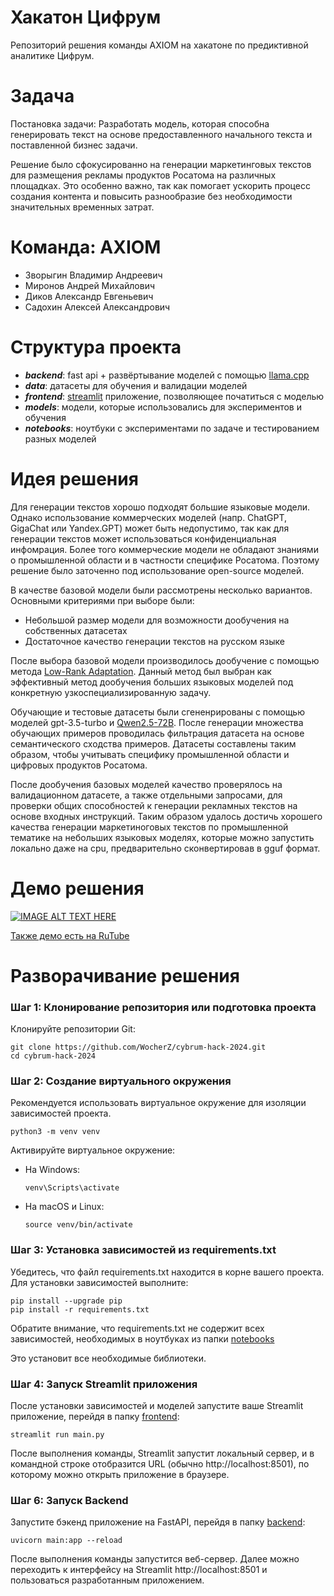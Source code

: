 # Хакатон Цифрум

Репозиторий решения команды AXIOM на хакатоне по предиктивной аналитике Цифрум.

# Задача

Постановка задачи: Разработать модель, которая способна генерировать текст на основе предоставленного начального текста и поставленной бизнес задачи.

Решение было сфокусированно на генерации маркетинговых текстов для размещения рекламы продуктов Росатома на различных площадках. Это особенно важно, так как помогает ускорить процесс создания контента и повысить разнообразие без необходимости значительных временных затрат.

# Команда: AXIOM
- Зворыгин Владимир Андреевич
- Миронов Андрей Михайлович
- Диков Александр Евгеньевич
- Садохин Алексей Александрович

# Структура проекта
- **_backend_**: fast api + развёртывание моделей с помощью [llama.cpp](https://github.com/ggerganov/llama.cpp)
- **_data_**: датасеты для обучения и валидации моделей
- **_frontend_**: [streamlit](https://streamlit.io/) приложение, позволяющее початиться с моделью
- **_models_**: модели, которые использовались для экспериментов и обучения
- **_notebooks_**: ноутбуки с экспериментами по задаче и тестированием разных моделей

# Идея решения

Для генерации текстов хорошо подходят большие языковые модели. Однако использование коммерческих моделей (напр. ChatGPT, GigaChat или Yandex.GPT) может быть недопустимо, так как для генерации текстов может использоваться конфиденциальная инфомрация. 
Более того коммерческие модели не обладают знаниями о промышленной области и в частности специфике Росатома. Поэтому решение было заточенно под использование open-source моделей.

В качестве базовой модели были рассмотрены несколько вариантов. Основными критериями при выборе были:

- Небольшой размер модели для возможности дообучения на собственных датасетах 
- Достаточное качество генерации текстов на русском языке

После выбора базовой модели производилось дообучение с помощью метода [Low-Rank Adaptation](https://arxiv.org/abs/2106.09685). 
Данный метод был выбран как эффективный метод дообучения больших языковых моделей под конкретную узкоспециализированную задачу.

Обучающие и тестовые датасеты были сгененрированы с помощью моделей gpt-3.5-turbo и [Qwen2.5-72B](https://huggingface.co/Qwen/Qwen2.5-72B-Instruct). 
После генерации множества обучающих примеров проводилась фильтрация датасета на основе семантического сходства примеров.
Датасеты составлены таким образом, чтобы учитывать специфику промышленной области и цифровых продуктов Росатома.

После дообучения базовых моделей качество проверялось на валидационном датасете, а также отдельными запросами, для проверки общих способностей к генерации рекламных текстов на основе входных инструкций. 
Таким образом удалось достичь хорошего качества генерации маркетиноговых текстов по промышленной тематике на небольших языковых моделях, которые можно запустить локально даже на cpu, предварительно сконвертировав в gguf формат.

# Демо решения

[![IMAGE ALT TEXT HERE](https://img.youtube.com/vi/fzjcR0PNTic/0.jpg)](https://www.youtube.com/watch?v=fzjcR0PNTic)

[Также демо есть на RuTube](https://rutube.ru/video/7bf6ec76187f60524a52f55b2a1b2225/)

# Разворачивание решения

### **Шаг 1: Клонирование репозитория или подготовка проекта**

Клонируйте репозитории Git:

```commandline
git clone https://github.com/WocherZ/cybrum-hack-2024.git
cd cybrum-hack-2024
```

### **Шаг 2: Создание виртуального окружения**

Рекомендуется использовать виртуальное окружение для изоляции зависимостей проекта.

```commandline
python3 -m venv venv
```

Активируйте виртуальное окружение:

- На Windows:
    ```commandline
    venv\Scripts\activate
    ```

- На macOS и Linux:
    ```commandline
    source venv/bin/activate
    ```

### **Шаг 3: Установка зависимостей из requirements.txt**

Убедитесь, что файл requirements.txt находится в корне вашего проекта. Для установки зависимостей выполните:

```commandline
pip install --upgrade pip
pip install -r requirements.txt
```

Обратите внимание, что requirements.txt не содержит всех зависимостей, необходимых в ноутбуках из папки [notebooks](/notebooks/)

Это установит все необходимые библиотеки.

### **Шаг 4: Запуск Streamlit приложения**

После установки зависимостей и моделей запустите ваше Streamlit приложение, перейдя в папку [frontend](/frontend/):

```commandline
streamlit run main.py
```

После выполнения команды, Streamlit запустит локальный сервер, и в командной строке отобразится URL (обычно http://localhost:8501), по которому можно открыть приложение в браузере.

### **Шаг 6: Запуск Backend**

Запустите бэкенд приложение на FastAPI, перейдя в папку [backend](/backend/):

```commandline
uvicorn main:app --reload
```

После выполнения команды запустится веб-сервер. Далее можно переходить к интерфейсу на Streamlit http://localhost:8501 и пользоваться разработанным приложением.
